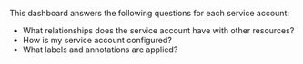 This dashboard answers the following questions for each service account:

- What relationships does the service account have with other resources?
- How is my service account configured?
- What labels and annotations are applied?
